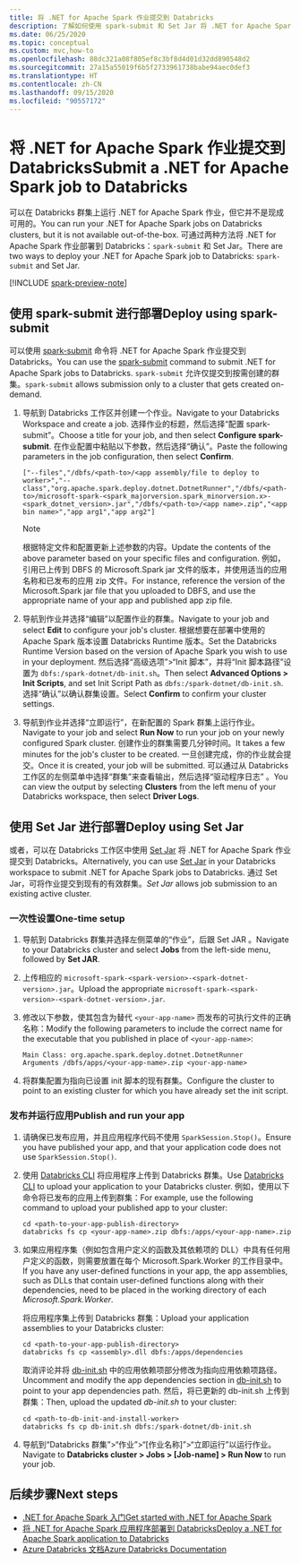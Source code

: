 ```yaml
---
title: 将 .NET for Apache Spark 作业提交到 Databricks
description: 了解如何使用 spark-submit 和 Set Jar 将 .NET for Apache Spark 作业提交到 Databricks。
ms.date: 06/25/2020
ms.topic: conceptual
ms.custom: mvc,how-to
ms.openlocfilehash: 88dc321a08f805ef8c3bf8d4d01d32dd890548d2
ms.sourcegitcommit: 27a15a55019f6b5f2733961738babe94aec0def3
ms.translationtype: HT
ms.contentlocale: zh-CN
ms.lasthandoff: 09/15/2020
ms.locfileid: "90557172"
---
```

# <a name="submit-a-net-for-apache-spark-job-to-databricks"></a><span data-ttu-id="60a60-103">将 .NET for Apache Spark 作业提交到 Databricks</span><span class="sxs-lookup"><span data-stu-id="60a60-103">Submit a .NET for Apache Spark job to Databricks</span></span>

<span data-ttu-id="60a60-104">可以在 Databricks 群集上运行 .NET for Apache Spark 作业，但它并不是现成可用的。</span><span class="sxs-lookup"><span data-stu-id="60a60-104">You can run your .NET for Apache Spark jobs on Databricks clusters, but it is not available out-of-the-box.</span></span> <span data-ttu-id="60a60-105">可通过两种方法将 .NET for Apache Spark 作业部署到 Databricks：`spark-submit` 和 Set Jar。</span><span class="sxs-lookup"><span data-stu-id="60a60-105">There are two ways to deploy your .NET for Apache Spark job to Databricks: `spark-submit` and Set Jar.</span></span>

[!INCLUDE [spark-preview-note](../../../includes/spark-preview-note.md)]

## <a name="deploy-using-spark-submit"></a><span data-ttu-id="60a60-106">使用 spark-submit 进行部署</span><span class="sxs-lookup"><span data-stu-id="60a60-106">Deploy using spark-submit</span></span>

<span data-ttu-id="60a60-107">可以使用 [spark-submit](https://spark.apache.org/docs/latest/submitting-applications.html) 命令将 .NET for Apache Spark 作业提交到 Databricks。</span><span class="sxs-lookup"><span data-stu-id="60a60-107">You can use the [spark-submit](https://spark.apache.org/docs/latest/submitting-applications.html) command to submit .NET for Apache Spark jobs to Databricks.</span></span> <span data-ttu-id="60a60-108">`spark-submit` 允许仅提交到按需创建的群集。</span><span class="sxs-lookup"><span data-stu-id="60a60-108">`spark-submit` allows submission only to a cluster that gets created on-demand.</span></span>

1. <span data-ttu-id="60a60-109">导航到 Databricks 工作区并创建一个作业。</span><span class="sxs-lookup"><span data-stu-id="60a60-109">Navigate to your Databricks Workspace and create a job.</span></span> <span data-ttu-id="60a60-110">选择作业的标题，然后选择“配置 spark-submit”。</span><span class="sxs-lookup"><span data-stu-id="60a60-110">Choose a title for your job, and then select **Configure spark-submit**.</span></span> <span data-ttu-id="60a60-111">在作业配置中粘贴以下参数，然后选择“确认”。</span><span class="sxs-lookup"><span data-stu-id="60a60-111">Paste the following parameters in the job configuration, then select **Confirm**.</span></span>

    ```
    ["--files","/dbfs/<path-to>/<app assembly/file to deploy to worker>","--class","org.apache.spark.deploy.dotnet.DotnetRunner","/dbfs/<path-to>/microsoft-spark-<spark_majorversion.spark_minorversion.x>-<spark_dotnet_version>.jar","/dbfs/<path-to>/<app name>.zip","<app bin name>","app arg1","app arg2"]
    ```

    > [!NOTE]
    > <span data-ttu-id="60a60-112">根据特定文件和配置更新上述参数的内容。</span><span class="sxs-lookup"><span data-stu-id="60a60-112">Update the contents of the above parameter based on your specific files and configuration.</span></span> <span data-ttu-id="60a60-113">例如，引用已上传到 DBFS 的 Microsoft.Spark jar 文件的版本，并使用适当的应用名称和已发布的应用 zip 文件。</span><span class="sxs-lookup"><span data-stu-id="60a60-113">For instance, reference the version of the Microsoft.Spark jar file that you uploaded to DBFS, and use the appropriate name of your app and published app zip file.</span></span>

2. <span data-ttu-id="60a60-114">导航到作业并选择“编辑”以配置作业的群集。</span><span class="sxs-lookup"><span data-stu-id="60a60-114">Navigate to your job and select **Edit** to configure your job's cluster.</span></span> <span data-ttu-id="60a60-115">根据想要在部署中使用的 Apache Spark 版本设置 Databricks Runtime 版本。</span><span class="sxs-lookup"><span data-stu-id="60a60-115">Set the Databricks Runtime Version based on the version of Apache Spark you wish to use in your deployment.</span></span> <span data-ttu-id="60a60-116">然后选择“高级选项”>“Init 脚本”，并将“Init 脚本路径”设置为 `dbfs:/spark-dotnet/db-init.sh`。</span><span class="sxs-lookup"><span data-stu-id="60a60-116">Then select **Advanced Options > Init Scripts**, and set Init Script Path as `dbfs:/spark-dotnet/db-init.sh`.</span></span> <span data-ttu-id="60a60-117">选择“确认”以确认群集设置。</span><span class="sxs-lookup"><span data-stu-id="60a60-117">Select **Confirm** to confirm your cluster settings.</span></span>

3. <span data-ttu-id="60a60-118">导航到作业并选择“立即运行”，在新配置的 Spark 群集上运行作业。</span><span class="sxs-lookup"><span data-stu-id="60a60-118">Navigate to your job and select **Run Now** to run your job on your newly configured Spark cluster.</span></span> <span data-ttu-id="60a60-119">创建作业的群集需要几分钟时间。</span><span class="sxs-lookup"><span data-stu-id="60a60-119">It takes a few minutes for the job's cluster to be created.</span></span> <span data-ttu-id="60a60-120">一旦创建完成，你的作业就会提交。</span><span class="sxs-lookup"><span data-stu-id="60a60-120">Once it is created, your job will be submitted.</span></span> <span data-ttu-id="60a60-121">可以通过从 Databricks 工作区的左侧菜单中选择“群集”来查看输出，然后选择“驱动程序日志” 。</span><span class="sxs-lookup"><span data-stu-id="60a60-121">You can view the output by selecting **Clusters** from the left menu of your Databricks workspace, then select **Driver Logs**.</span></span>

## <a name="deploy-using-set-jar"></a><span data-ttu-id="60a60-122">使用 Set Jar 进行部署</span><span class="sxs-lookup"><span data-stu-id="60a60-122">Deploy using Set Jar</span></span>

<span data-ttu-id="60a60-123">或者，可以在 Databricks 工作区中使用 [Set Jar](/azure/databricks/jobs#--create-a-job) 将 .NET for Apache Spark 作业提交到 Databricks。</span><span class="sxs-lookup"><span data-stu-id="60a60-123">Alternatively, you can use [Set Jar](/azure/databricks/jobs#--create-a-job) in your Databricks workspace to submit .NET for Apache Spark jobs to Databricks.</span></span> <span data-ttu-id="60a60-124">通过 Set Jar，可将作业提交到现有的有效群集。</span><span class="sxs-lookup"><span data-stu-id="60a60-124">*Set Jar* allows job submission to an existing active cluster.</span></span>

### <a name="one-time-setup"></a><span data-ttu-id="60a60-125">一次性设置</span><span class="sxs-lookup"><span data-stu-id="60a60-125">One-time setup</span></span>

1. <span data-ttu-id="60a60-126">导航到 Databricks 群集并选择左侧菜单的“作业”，后跟 Set JAR 。</span><span class="sxs-lookup"><span data-stu-id="60a60-126">Navigate to your Databricks cluster and select **Jobs** from the left-side menu, followed by **Set JAR**.</span></span>

2. <span data-ttu-id="60a60-127">上传相应的 `microsoft-spark-<spark-version>-<spark-dotnet-version>.jar`。</span><span class="sxs-lookup"><span data-stu-id="60a60-127">Upload the appropriate `microsoft-spark-<spark-version>-<spark-dotnet-version>.jar`.</span></span>

3. <span data-ttu-id="60a60-128">修改以下参数，使其包含为替代 `<your-app-name>` 而发布的可执行文件的正确名称：</span><span class="sxs-lookup"><span data-stu-id="60a60-128">Modify the following parameters to include the correct name for the executable that you published in place of `<your-app-name>`:</span></span>

    ```
    Main Class: org.apache.spark.deploy.dotnet.DotnetRunner
    Arguments /dbfs/apps/<your-app-name>.zip <your-app-name>
    ```

4. <span data-ttu-id="60a60-129">将群集配置为指向已设置 init 脚本的现有群集。</span><span class="sxs-lookup"><span data-stu-id="60a60-129">Configure the cluster to point to an existing cluster for which you have already set the init script.</span></span>

### <a name="publish-and-run-your-app"></a><span data-ttu-id="60a60-130">发布并运行应用</span><span class="sxs-lookup"><span data-stu-id="60a60-130">Publish and run your app</span></span>

1. <span data-ttu-id="60a60-131">请确保已发布应用，并且应用程序代码不使用 `SparkSession.Stop()`。</span><span class="sxs-lookup"><span data-stu-id="60a60-131">Ensure you have published your app, and that your application code does not use `SparkSession.Stop()`.</span></span>

2. <span data-ttu-id="60a60-132">使用 [Databricks CLI](/azure/databricks/dev-tools/databricks-cli) 将应用程序上传到 Databricks 群集。</span><span class="sxs-lookup"><span data-stu-id="60a60-132">Use [Databricks CLI](/azure/databricks/dev-tools/databricks-cli) to upload your application to your Databricks cluster.</span></span> <span data-ttu-id="60a60-133">例如，使用以下命令将已发布的应用上传到群集：</span><span class="sxs-lookup"><span data-stu-id="60a60-133">For example, use the following command to upload your published app to your cluster:</span></span>

    ```console
    cd <path-to-your-app-publish-directory>
    databricks fs cp <your-app-name>.zip dbfs:/apps/<your-app-name>.zip
    ```

3. <span data-ttu-id="60a60-134">如果应用程序集（例如包含用户定义的函数及其依赖项的 DLL）中具有任何用户定义的函数，则需要放置在每个 Microsoft.Spark.Worker 的工作目录中。</span><span class="sxs-lookup"><span data-stu-id="60a60-134">If you have any user-defined functions in your app, the app assemblies, such as DLLs that contain user-defined functions along with their dependencies, need to be placed in the working directory of each *Microsoft.Spark.Worker*.</span></span>

    <span data-ttu-id="60a60-135">将应用程序集上传到 Databricks 群集：</span><span class="sxs-lookup"><span data-stu-id="60a60-135">Upload your application assemblies to your Databricks cluster:</span></span>

    ```console
    cd <path-to-your-app-publish-directory>
    databricks fs cp <assembly>.dll dbfs:/apps/dependencies
    ```

    <span data-ttu-id="60a60-136">取消评论并将 [db-init.sh](https://github.com/dotnet/spark/blob/master/deployment/db-init.sh) 中的应用依赖项部分修改为指向应用依赖项路径。</span><span class="sxs-lookup"><span data-stu-id="60a60-136">Uncomment and modify the app dependencies section in [db-init.sh](https://github.com/dotnet/spark/blob/master/deployment/db-init.sh) to point to your app dependencies path.</span></span> <span data-ttu-id="60a60-137">然后，将已更新的 db-init.sh 上传到群集：</span><span class="sxs-lookup"><span data-stu-id="60a60-137">Then, upload the updated *db-init.sh* to your cluster:</span></span>

    ```console
    cd <path-to-db-init-and-install-worker>
    databricks fs cp db-init.sh dbfs:/spark-dotnet/db-init.sh
    ```

4. <span data-ttu-id="60a60-138">导航到“Databricks 群集”>“作业”>“[作业名称]”>“立即运行”以运行作业。</span><span class="sxs-lookup"><span data-stu-id="60a60-138">Navigate to **Databricks cluster > Jobs > [Job-name] > Run Now** to run your job.</span></span>

## <a name="next-steps"></a><span data-ttu-id="60a60-139">后续步骤</span><span class="sxs-lookup"><span data-stu-id="60a60-139">Next steps</span></span>

* [<span data-ttu-id="60a60-140">.NET for Apache Spark 入门</span><span class="sxs-lookup"><span data-stu-id="60a60-140">Get started with .NET for Apache Spark</span></span>](../tutorials/get-started.md)
* [<span data-ttu-id="60a60-141">将 .NET for Apache Spark 应用程序部署到 Databricks</span><span class="sxs-lookup"><span data-stu-id="60a60-141">Deploy a .NET for Apache Spark application to Databricks</span></span>](../tutorials/databricks-deployment.md)
* [<span data-ttu-id="60a60-142">Azure Databricks 文档</span><span class="sxs-lookup"><span data-stu-id="60a60-142">Azure Databricks Documentation</span></span>](/azure/azure-databricks/)
